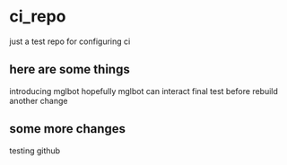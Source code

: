 # ci_repo
just a test repo for configuring ci

## here are some things
introducing mglbot
hopefully mglbot can interact
final test before rebuild
another change

## some more changes
testing github
